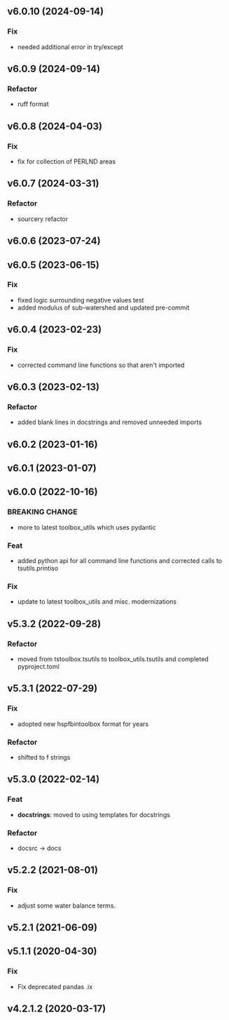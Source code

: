 ## v6.0.10 (2024-09-14)

### Fix

- needed additional error in try/except

## v6.0.9 (2024-09-14)

### Refactor

- ruff format

## v6.0.8 (2024-04-03)

### Fix

- fix for collection of PERLND areas

## v6.0.7 (2024-03-31)

### Refactor

- sourcery refactor

## v6.0.6 (2023-07-24)

## v6.0.5 (2023-06-15)

### Fix

- fixed logic surrounding negative values test
- added modulus of sub-watershed and updated pre-commit

## v6.0.4 (2023-02-23)

### Fix

- corrected command line functions so that aren't imported

## v6.0.3 (2023-02-13)

### Refactor

- added blank lines in docstrings and removed unneeded imports

## v6.0.2 (2023-01-16)

## v6.0.1 (2023-01-07)

## v6.0.0 (2022-10-16)

### BREAKING CHANGE

- more to latest toolbox_utils which uses pydantic

### Feat

- added python api for all command line functions and corrected calls to tsutils.printiso

### Fix

- update to latest toolbox_utils and misc. modernizations

## v5.3.2 (2022-09-28)

### Refactor

- moved from tstoolbox.tsutils to toolbox_utils.tsutils and completed pyproject.toml

## v5.3.1 (2022-07-29)

### Fix

- adopted new hspfbintoolbox format for years

### Refactor

- shifted to f strings

## v5.3.0 (2022-02-14)

### Feat

- **docstrings**: moved to using templates for docstrings

### Refactor

- docsrc -> docs

## v5.2.2 (2021-08-01)

### Fix

- adjust some water balance terms.

## v5.2.1 (2021-06-09)

## v5.1.1 (2020-04-30)

### Fix

- Fix deprecated pandas .ix

## v4.2.1.2 (2020-03-17)
